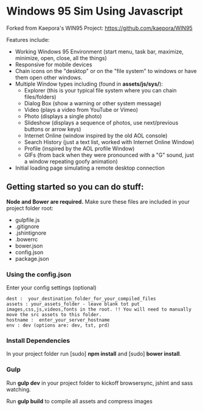 # Windows 95 Sim Using Javascript

Forked from Kaepora's WIN95 Project: https://github.com/kaepora/WIN95

Features include:

* Working Windows 95 Environment (start menu, task bar, maximize, minimize, open, close, all the things)
* Responsive for mobile devices
* Chain icons on the "desktop" or on the "file system" to windows or have them open other windows.
* Multiple Window types including (found in **assets/js/sys/**): 
  * Explorer (this is your typical file system where you can chain files/folders)
  * Dialog Box (show a warning or other system message)
  * Video (plays a video from YouTube or Vimeo)
  * Photo (displays a single photo)
  * Slideshow (displays a sequence of photos, use next/previous buttons or arrow keys)
  * Internet Online (window inspired by the old AOL console)
  * Search History (just a text list, worked with Internet Online Window)
  * Profile (inspired by the AOL profile Window)
  * GIFs (from back when they were pronounced with a "G" sound, just a window repeating goofy animation)
* Initial loading page simulating a remote desktop connection

## Getting started so you can do stuff:

**Node and Bower are required.** Make sure these files are included in your project folder root:

* gulpfile.js
* .gitignore
* .jshintignore
* .bowerrc
* bower.json
* config.json
* package.json

### Using the config.json

Enter your config settings (optional)

	dest :  your_destination_folder_for_your_compiled_files
	assets : your_assets_folder - leave blank tot put images,css,js,videos,fonts in the root. !! You will need to manually move the src assets to this folder.
	hostname :  enter_your_server_hostname
	env : dev (options are: dev, tst, prd)
	
### Install Dependencies

In your project folder run [sudo] **npm install** and [sudo] **bower install**.

### Gulp

Run **gulp dev** in your project folder to kickoff browsersync, jshint and sass watching.

Run **gulp build** to compile all assets and compress images




